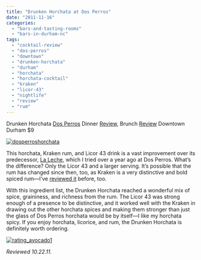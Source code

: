 ```yaml
---
title: "Drunken Horchata at Dos Perros"
date: "2011-11-16"
categories: 
  - "bars-and-tasting-rooms"
  - "bars-in-durham-nc"
tags: 
  - "cocktail-review"
  - "dos-perros"
  - "downtown"
  - "drunken-horchata"
  - "durham"
  - "horchata"
  - "horchata-cocktail"
  - "kraken"
  - "licor-43"
  - "nightlife"
  - "review"
  - "rum"
---
```


Drunken Horchata [Dos Perros](http://dosperrosrestaurant.com/) Dinner [Review](http://www.thegourmez.com/2010/07/dos-perros-downtown-durham/), Brunch [Review](http://www.thegourmez.com/2011/05/dos-perros-brunch-with-the-social-media-supper-club/) Downtown Durham $9

[![](http://s3.amazonaws.com/thegourmez-wpmedia/2011/11/dosperroshorchata-1024x916.jpg "dosperroshorchata")](http://s3.amazonaws.com/thegourmez-wpmedia/2011/11/dosperroshorchata.jpg)

This horchata, Kraken rum, and Licor 43 drink is a vast improvement over its predecessor, [La Leche,](http://www.thegourmez.com/2010/07/la-leche-dos-perros-durham/) which I tried over a year ago at Dos Perros. What’s the difference? Only the Licor 43 and a larger serving. It’s possible that the rum has changed since then, too, as Kraken is a very distinctive and bold spiced rum—I’ve [reviewed it](http://www.thegourmez.com/2010/11/the-kraken-black-spiced-rum/) before, too.

With this ingredient list, the Drunken Horchata reached a wonderful mix of spice, graininess, and richness from the rum. The Licor 43 was strong enough of a presence to be distinctive, and it worked well with the Kraken in drawing out the other horchata spices and making them stronger than just the glass of Dos Perros horchata would be by itself—I like my horchata spicy. If you enjoy horchata, licorice, and rum, the Drunken Horchata is definitely worth ordering.

[![](http://s3.amazonaws.com/thegourmez-wpmedia/2009/02/rating_avocado1.gif "rating_avocado1")](http://s3.amazonaws.com/thegourmez-wpmedia/2009/02/rating_avocado1.gif)

_Reviewed 10.22.11._
